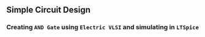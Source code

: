 ## Simple Circuit Design 
### Creating `AND Gate` using `Electric VLSI` and simulating in `LTSpice`
